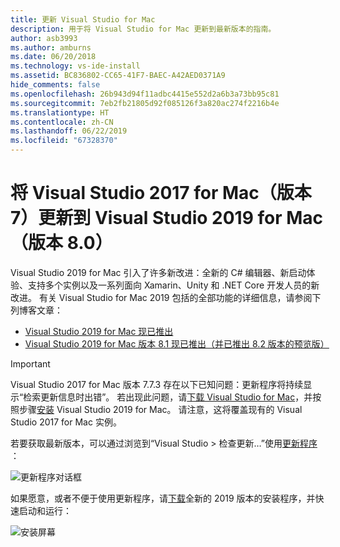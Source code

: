 ```yaml
---
title: 更新 Visual Studio for Mac
description: 用于将 Visual Studio for Mac 更新到最新版本的指南。
author: asb3993
ms.author: amburns
ms.date: 06/20/2018
ms.technology: vs-ide-install
ms.assetid: BC836802-CC65-41F7-BAEC-A42AED0371A9
hide_comments: false
ms.openlocfilehash: 26b943d94f11adbc4415e552d2a6b3a73bb95c81
ms.sourcegitcommit: 7eb2fb21805d92f085126f3a820ac274f2216b4e
ms.translationtype: HT
ms.contentlocale: zh-CN
ms.lasthandoff: 06/22/2019
ms.locfileid: "67328370"
---
```

# <a name="update-visual-studio-2017-for-mac-version-7-to-visual-studio-2019-for-mac-version-80"></a>将 Visual Studio 2017 for Mac（版本 7）更新到 Visual Studio 2019 for Mac（版本 8.0）

Visual Studio 2019 for Mac 引入了许多新改进：全新的 C# 编辑器、新启动体验、支持多个实例以及一系列面向 Xamarin、Unity 和 .NET Core 开发人员的新改进。 有关 Visual Studio for Mac 2019 包括的全部功能的详细信息，请参阅下列博客文章：

- [Visual Studio 2019 for Mac 现已推出](https://devblogs.microsoft.com/visualstudio/visual-studio-2019-for-mac-is-now-available/)
- [Visual Studio 2019 for Mac 版本 8.1 现已推出（并已推出 8.2 版本的预览版）](https://devblogs.microsoft.com/visualstudio/visual-studio-2019-for-mac-version-8-1-is-now-available-and-a-preview-for-8-2/)

> [!IMPORTANT]
> Visual Studio 2017 for Mac 版本 7.7.3 存在以下已知问题：更新程序将持续显示“检索更新信息时出错”。  若出现此问题，请[下载 Visual Studio for Mac](https://visualstudio.microsoft.com/vs/mac/)，并按照步骤[安装](https://docs.microsoft.com/visualstudio/mac/installation?view=vsmac-2019) Visual Studio 2019 for Mac。 请注意，这将覆盖现有的 Visual Studio 2017 for Mac 实例。

若要获取最新版本，可以通过浏览到“Visual Studio > 检查更新…”使用[更新程序](https://docs.microsoft.com/visualstudio/mac/update?view=vsmac-2017)  ：

![更新程序对话框](media/update-vsmac-updater.png)

如果愿意，或者不便于使用更新程序，请[下载](https://visualstudio.microsoft.com/vs/mac/)全新的 2019 版本的安装程序，并快速启动和运行：

![安装屏幕](media/update-vsmac-installer.png)